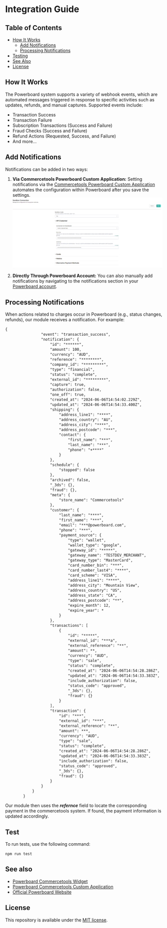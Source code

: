 # Integration Guide

## Table of Contents

- [How It Works](#how-it-works)
    - [Add Notifications](#add-notifications)
    - [Processing Notifications](#processing-notifications)
- [Testing](#testing)
- [See Also](#see-also)
- [License](#license)

## How It Works
The Powerboard system supports a variety of webhook events, which are automated messages triggered in response to specific activities such as updates, refunds, and manual captures. Supported events include:
- Transaction Success
- Transaction Failure
- Subscription Transactions (Success and Failure)
- Fraud Checks (Success and Failure)
- Refund Actions (Requested, Success, and Failure)
- And more...

## Add Notifications
Notifications can be added in two ways:
1. **Via Commercetools Powerboard Custom Application:**
   Setting notifications via the [Commercetools Powerboard Custom Application](https://github.com/CommBank-PowerBoard/powerboard-e-commerce-commercetools-app) automates the configuration within Powerboard after you save the settings.
   ![Commercetools Powerboard Custom Application](custom-aplication-img.png)

2. **Directly Through Powerboard Account:**
   You can also manually add notifications by navigating to the notifications section in your [Powerboard account](https://www.commbank.com.au).

## Processing Notifications
When actions related to charges occur in Powerboard (e.g., status changes, refunds), our module receives a notification. For example:

```
{
                "event": "transaction_success",
                "notification": {
                    "id": "******",
                    "amount": 100,
                    "currency": "AUD",
                    "reference": "********",
                    "company_id": "*********",
                    "type": "financial",
                    "status": "complete",
                    "external_id": "*********",
                    "capture": true,
                    "authorization": false,
                    "one_off": true,
                    "created_at": "2024-06-06T14:54:02.229Z",
                    "updated_at": "2024-06-06T14:54:33.400Z",
                    "shipping": {
                        "address_line1": "****",
                        "address_country": "AU",
                        "address_city": "****",
                        "address_postcode": "***",
                        "contact": {
                            "first_name": "***",
                            "last_name": "***",
                            "phone": "+****"
                        }
                    },
                    "schedule": {
                        "stopped": false
                    },
                    "archived": false,
                    "_3ds": {},
                    "fraud": {},
                    "meta": {
                        "store_name": "Commercetools"
                    },
                    "customer": {
                        "last_name": "****",
                        "first_name": "***",
                        "email": "***@powerboard.com",
                        "phone": "***",
                        "payment_source": {
                            "type": "wallet",
                            "wallet_type": "google",
                            "gateway_id": "*****",
                            "gateway_name": "TESTDEV_MERCHANT",
                            "gateway_type": "MasterCard",
                            "card_number_bin": "***",
                            "card_number_last4": "****",
                            "card_scheme": "VISA",
                            "address_line1": "****",
                            "address_city": "Mountain View",
                            "address_country": "US",
                            "address_state": "CA",
                            "address_postcode": "**",
                            "expire_month": 12,
                            "expire_year": *
                        }
                    },
                    "transactions": [
                        {
                            "id": "*****",
                            "external_id": "***a",
                            "external_reference": "**",
                            "amount": **,
                            "currency": "AUD",
                            "type": "sale",
                            "status": "complete",
                            "created_at": "2024-06-06T14:54:28.286Z",
                            "updated_at": "2024-06-06T14:54:33.383Z",
                            "include_authorization": false,
                            "status_code": "approved",
                            "_3ds": {},
                            "fraud": {}
                        }
                    ],
                    "transaction": {
                        "id": "***",
                        "external_id": "***",
                        "external_reference": "**",
                        "amount": ***,
                        "currency": "AUD",
                        "type": "sale",
                        "status": "complete",
                        "created_at": "2024-06-06T14:54:28.286Z",
                        "updated_at": "2024-06-06T14:54:33.383Z",
                        "include_authorization": false,
                        "status_code": "approved",
                        "_3ds": {},
                        "fraud": {}
                    }
                }
            }
        }
```
Our module then uses the ***refernce***  field to locate the corresponding payment in the commercetools system. If found, the payment information is updated accordingly.

## Test

To run tests, use the following command:

```
npm run test
```

## See also
- [Powerboard Commercetools Widget](https://github.com/CommBank-PowerBoard/powerboard-e-commerce-commercetools-npm)
- [Powerboard Commercetools Custom Application](https://github.com/CommBank-PowerBoard/powerboard-e-commerce-commercetools-app)
- [Official Powerboard Website](https://www.commbank.com.au/)

## License

This repository is available under the [MIT license](LICENSE).
